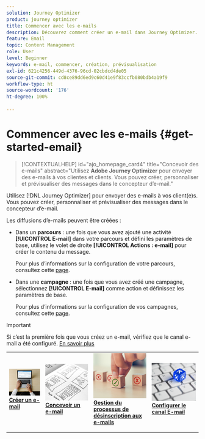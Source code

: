 ```yaml
---
solution: Journey Optimizer
product: journey optimizer
title: Commencer avec les e-mails
description: Découvrez comment créer un e-mail dans Journey Optimizer.
feature: Email
topic: Content Management
role: User
level: Beginner
keywords: e-mail, commencer, création, prévisualisation
exl-id: 621c4256-449d-4376-96cd-02cbdcd4de05
source-git-commit: cd8ce89dd6ed9c60d41e9f83ccfb080bdb4a19f9
workflow-type: ht
source-wordcount: '176'
ht-degree: 100%

---
```


# Commencer avec les e-mails {#get-started-email}

>[!CONTEXTUALHELP]
>id="ajo_homepage_card4"
>title="Concevoir des e-mails"
>abstract="Utilisez **Adobe Journey Optimizer** pour envoyer des e-mails à vos clientes et clients. Vous pouvez créer, personnaliser et prévisualiser des messages dans le concepteur d’e-mail."

Utilisez [!DNL Journey Optimizer] pour envoyer des e-mails à vos client(e)s. Vous pouvez créer, personnaliser et prévisualiser des messages dans le concepteur d’e-mail.

Les diffusions d’e-mails peuvent être créées :

* Dans un **parcours** : une fois que vous avez ajouté une activité **[!UICONTROL E-mail]** dans votre parcours et défini les paramètres de base, utilisez le volet de droite **[!UICONTROL Actions : e-mail]** pour créer le contenu du message.

  Pour plus d’informations sur la configuration de votre parcours, consultez cette [page](../building-journeys/journey-gs.md).

* Dans une **campagne** : une fois que vous avez créé une campagne, sélectionnez **[!UICONTROL E-mail]** comme action et définissez les paramètres de base.

  Pour plus d’informations sur la configuration de vos campagnes, consultez cette [page](../campaigns/create-campaign.md#configure).


>[!IMPORTANT]
>
>Si c’est la première fois que vous créez un e-mail, vérifiez que le canal e-mail a été configuré. [En savoir plus](email-settings.md)


<table style="table-layout:fixed"><tr style="border: 0;">
<td>
<a href="create-email.md">
<img alt="Créer" src="../assets/do-not-localize/email-create.jpeg">
</a>
<div><a href="create-email.md"><strong>Créer un e-mail</strong>
</div>
<p>
</td>
<td>
<a href="get-started-email-design.md">
<img alt="Conception" src="../assets/do-not-localize/email-design.jpg">
</a>
<div>
<a href="get-started-email-design.md"><strong>Concevoir un e-mail</strong></a>
</div>
<p></td>
<td>
<a href="email-opt-out.md">
<img alt="Désinscription (opt-out)" src="../assets/do-not-localize/email-opt-out.jpg">
</a>
<div>
<a href="email-opt-out.md"><strong>Gestion du processus de désinscription aux e-mails</strong></a>
</div>
<p>
</td>
<td>
<a href="email-settings.md">
<img alt="Configuration" src="../assets/do-not-localize/email-config.jpg">
</a>
<div>
<a href="email-settings.md"><strong>Configurer le canal E-mail</strong></a>
</div>
<p>
</td>
</tr></table>
